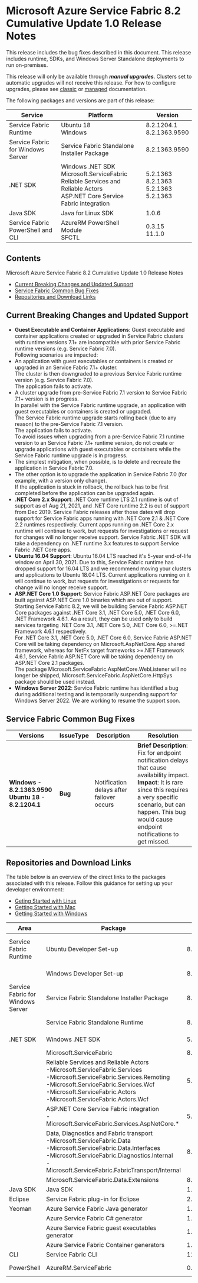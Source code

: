# Microsoft Azure Service Fabric 8.2 Cumulative Update 1.0 Release Notes

This release includes the bug fixes described in this document. This release includes runtime, SDKs, and Windows Server Standalone deployments to run on-premises.

This release will only be available through ***manual upgrades***. Clusters set to automatic upgrades will not receive this release. For how to configure upgrades, please see [classic](https://docs.microsoft.com/en-us/azure/service-fabric/service-fabric-cluster-upgrade) or [managed](https://docs.microsoft.com/en-us/azure/service-fabric/how-to-managed-cluster-configuration) documentation.

The following packages and versions are part of this release:

 | Service | Platform | Version | 
 | --------- | ---------- | --------- | 
 | Service Fabric Runtime | Ubuntu 18 <br> Windows | 8.2.1204.1 <br> 8.2.1363.9590 | 
 | Service Fabric for Windows Server | Service Fabric Standalone Installer Package | 8.2.1363.9590 | 
 | .NET SDK | Windows .NET SDK <br> Microsoft.ServiceFabric <br> Reliable Services and Reliable Actors <br> ASP.NET Core Service Fabric integration | 5.2.1363 <br> 8.2.1363 <br> 5.2.1363 <br> 5.2.1363 | 
 | Java SDK | Java for Linux SDK | 1.0.6 | 
 | Service Fabric PowerShell and CLI | AzureRM PowerShell Module <br> SFCTL | 0.3.15 <br> 11.1.0 | 


## Contents 

Microsoft Azure Service Fabric 8.2 Cumulative Update 1.0 Release Notes

* [Current Breaking Changes and Updated Support](#Current-Breaking-Changes-And-Updated-Support)
* [Service Fabric Common Bug Fixes](#Service-Fabric-Common-Bug-Fixes)
* [Repositories and Download Links](#Repositories-And-Download-Links)


## Current Breaking Changes and Updated Support
* **Guest Executable and Container Applications**: Guest executable and container applications created or upgraded in Service Fabric clusters with runtime versions 7.1+ are incompatible with prior Service Fabric runtime versions (e.g. Service Fabric 7.0).<br/>
 Following scenarios are impacted:<br/>
 * An application with guest executables or containers is created or upgraded in an Service Fabric 7.1+ cluster.<br/>
 The cluster is then downgraded to a previous Service Fabric runtime version (e.g. Service Fabric 7.0).<br/>
 The application fails to activate.<br/>
 * A cluster upgrade from pre-Service Fabric 7.1 version to Service Fabric 7.1+ version is in progress.<br/>
 In parallel with the Service Fabric runtime upgrade, an application with guest executables or containers is created or upgraded.<br/>
 The Service Fabric runtime upgrade starts rolling back (due to any reason) to the pre-Service Fabric 7.1 version.<br/>
 The application fails to activate.<br/>
 To avoid issues when upgrading from a pre-Service Fabric 7.1 runtime version to an Service Fabric 7.1+ runtime version, do not create or upgrade applications with guest executables or containers while the Service Fabric runtime upgrade is in progress.<br/>
 * The simplest mitigation, when possible, is to delete and recreate the application in Service Fabric 7.0.<br/>
 * The other option is to upgrade the application in Service Fabric 7.0 (for example, with a version only change).<br/>
 If the application is stuck in rollback, the rollback has to be first completed before the application can be upgraded again.
* **.NET Core 2.x Support**: .NET Core runtime LTS 2.1 runtime is out of support as of Aug 21, 2021, and .NET Core runtime 2.2 is out of support from Dec 2019. Service Fabric releases after those dates will drop support for Service Fabric apps running with .NET Core 2.1 & .NET Core 2.2 runtimes respectively. Current apps running on .NET Core 2.x runtime will continue to work, but requests for investigations or request for changes will no longer receive support. Service Fabric .NET SDK will take a dependency on .NET runtime 3.x features to support Service Fabric .NET Core apps.
* **Ubuntu 16.04 Support**: Ubuntu 16.04 LTS reached it's 5-year end-of-life window on April 30, 2021. Due to this, Service Fabric runtime has dropped support for 16.04 LTS and we recommend moving your clusters and applications to Ubuntu 18.04 LTS. Current applications running on it will continue to work, but requests for investigations or requests for change will no longer receive support.
* **ASP.NET Core 1.0 Support**: Service Fabric ASP.NET Core packages are built against ASP.NET Core 1.0 binaries which are out of support. Starting Service Fabric 8.2, we will be building Service Fabric ASP.NET Core packages against .NET Core 3.1, .NET Core 5.0, .NET Core 6.0, .NET Framework 4.6.1. As a result, they can be used only to build services targeting .NET Core 3.1, .NET Core 5.0, .NET Core 6.0, >=.NET Framework 4.6.1 respectively.<br>For .NET Core 3.1, .NET Core 5.0, .NET Core 6.0, Service Fabric ASP.NET Core will be taking dependency on Microsoft.AspNetCore.App shared framework, whereas for NetFx target frameworks >=.NET Framework 4.6.1, Service Fabric ASP.NET Core will be taking dependency on ASP.NET Core 2.1 packages.<br>The package Microsoft.ServiceFabric.AspNetCore.WebListener will no longer be shipped, Microsoft.ServiceFabric.AspNetCore.HttpSys package should be used instead.
* **Windows Server 2022**: Service Fabric runtime has identified a bug during additional testing and is temporarily suspending support for Windows Server 2022. We are working to resume the support soon.


## Service Fabric Common Bug Fixes

 | Versions | IssueType | Description | Resolution | 
 | - | - | - | - | 
 | **Windows - 8.2.1363.9590<br>Ubuntu 18 - 8.2.1204.1** | **Bug** | Notification delays after failover occurs | **Brief Description**: Fix for endpoint notification delays that cause availability impact. <br> **Impact**: It is rare since this requires a very specific scenario, but can happen. This bug would cause endpoint notifications to get missed. | 


## Repositories and Download Links
The table below is an overview of the direct links to the packages associated with this release. 
Follow this guidance for setting up your developer environment: 
* [Geting Started with Linux](https://docs.microsoft.com/azure/service-fabric/service-fabric-get-started-linux)
* [Getting Started with Mac](https://docs.microsoft.com/azure/service-fabric/service-fabric-get-started-mac)
* [Getting Started with Windows](https://docs.microsoft.com/azure/service-fabric/service-fabric-get-started)

| Area | Package | Version | Repository | Direct Download Link | 
| - | - | - | - | - | 
| Service Fabric Runtime | Ubuntu Developer Set-up | 8.2.1204.1 | N/A | Cluster Runtime: https://apt-mo.trafficmanager.net/repos/servicefabric/pool/main/s/servicefabric <br> Service Fabric SDK for local cluster setup: https://apt-mo.trafficmanager.net/repos/servicefabric/pool/main/s/servicefabricsdkcommon/ <br> Container image: https://hub.docker.com/r/microsoft/service-fabric-onebox/ 
| | Windows Developer Set-up | 8.2.1363.9590 | N/A | https://download.microsoft.com/download/b/8/a/b8a2fb98-0ec1-41e5-be98-9d8b5abf7856/MicrosoftServiceFabric.8.2.1363.9590.exe | 
| Service Fabric for Windows Server | Service Fabric Standalone Installer Package | 8.2.1363.9590 | N/A | https://download.microsoft.com/download/8/3/6/836E3E99-A300-4714-8278-96BC3E8B5528/8.2.1363.9590/Microsoft.Azure.ServiceFabric.WindowsServer.8.2.1363.9590.zip | 
| | Service Fabric Standalone Runtime | 8.2.1363.9590 | N/A | https://download.microsoft.com/download/B/0/B/B0BCCAC5-65AA-4BE3-AB13-D5FF5890F4B5/8.2.1363.9590/MicrosoftAzureServiceFabric.8.2.1363.9590.cab | 
| .NET SDK | Windows .NET SDK | 5.2.1363 | N/A | https://download.microsoft.com/download/b/8/a/b8a2fb98-0ec1-41e5-be98-9d8b5abf7856/MicrosoftServiceFabricSDK.5.2.1363.msi | 
| | Microsoft.ServiceFabric | 8.2.1363 | N/A | https://www.nuget.org | 
| | Reliable Services and Reliable Actors<br>\-Microsoft.ServiceFabric.Services<br>\-Microsoft.ServiceFabric.Services.Remoting<br>\-Microsoft.ServiceFabric.Services.Wcf <br>\-Microsoft.ServiceFabric.Actors <br>\-Microsoft.ServiceFabric.Actors.Wcf | 5.2.1363 | https://github.com/Azure/service-fabric-services-and-actors-dotnet | https://www.nuget.org | 
| | ASP.NET Core Service Fabric integration<br>\-Microsoft.ServiceFabric.Services.AspNetCore.* | 5.2.1363 | https://github.com/microsoft/service-fabric-aspnetcore | https://www.nuget.org | 
| | Data, Diagnostics and Fabric transport<br>\-Microsoft.ServiceFabric.Data <br>\-Microsoft.ServiceFabric.Data.Interfaces <br>\-Microsoft.ServiceFabric.Diagnostics.Internal <br>\-Microsoft.ServiceFabric.FabricTransport/Internal | 8.2.1363 | N/A | https://www.nuget.org | 
| | Microsoft.ServiceFabric.Data.Extensions | 8.2.1363 | N/A | https://www.nuget.org | 
| Java SDK | Java SDK | 1.0.6 | N/A | https://mvnrepository.com/artifact/com.microsoft.servicefabric/sf-actors/1.0.6 | 
| Eclipse | Service Fabric plug-in for Eclipse | 2.0.7 | N/A | N/A | 
| Yeoman | Azure Service Fabric Java generator | 1.0.7 | https://github.com/microsoft/generator-azuresfjava | N/A | 
| | Azure Service Fabric C# generator | 1.0.9 | https://github.com/microsoft/generator-azuresfcsharp | N/A | 
| | Azure Service Fabric guest executables generator | 1.0.1 | https://github.com/microsoft/generator-azuresfguest | N/A | 
| | Azure Service Fabric Container generators | 1.0.1 | https://github.com/microsoft/generator-azuresfcontainer | N/A | 
| CLI | Service Fabric CLI | 11.1.0 | https://github.com/microsoft/service-fabric-cli | https://pypi.python.org/pypi/sfctl | 
| PowerShell | AzureRM.ServiceFabric | 0.3.15 | https://github.com/Azure/azure-powershell/tree/preview/src/ResourceManager/ServiceFabric | https://www.powershellgallery.com/packages/AzureRM.ServiceFabric/0.3.15 | 
